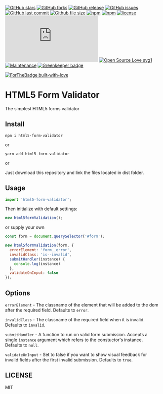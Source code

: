 [![GitHub stars](https://img.shields.io/github/stars/scriptex/html5-form-validator.svg?style=social&label=Stars)](https://github.com/scriptex/html5-form-validator)
[![GitHub forks](https://img.shields.io/github/forks/scriptex/html5-form-validator.svg?style=social&label=Fork)](https://github.com/scriptex/html5-form-validator/network#fork-destination-box)
[![GitHub release](https://img.shields.io/github/release/scriptex/html5-form-validator.svg)](https://github.com/scriptex/html5-form-validator/releases/latest)
[![GitHub issues](https://img.shields.io/github/issues/scriptex/html5-form-validator.svg)](https://github.com/scriptex/html5-form-validator/issues)
[![GitHub last commit](https://img.shields.io/github/last-commit/scriptex/html5-form-validator.svg)](https://github.com/scriptex/html5-form-validator/commits/master)
[![Github file size](https://img.shields.io/github/size/scriptex/html5-form-validator/dist/index.min.js.svg)](https://github.com/scriptex/html5-form-validator)
[![npm](https://img.shields.io/npm/dt/html5-form-validator.svg)](https://www.npmjs.com/package/html5-form-validator)
[![npm](https://img.shields.io/npm/v/html5-form-validator.svg)](https://www.npmjs.com/package/html5-form-validator)
[![license](https://img.shields.io/github/license/scriptex/html5-form-validator.svg)](https://github.com/scriptex/html5-form-validator)
[![Analytics](https://ga-beacon.appspot.com/UA-83446952-1/github.com/scriptex/html5-form-validator/README.md)](https://github.com/scriptex/html5-form-validator/)
[![Open Source Love svg1](https://badges.frapsoft.com/os/v1/open-source.svg?v=103)](https://github.com/scriptex/html5-form-validator/)
[![Maintenance](https://img.shields.io/badge/Maintained%3F-yes-green.svg)](https://github.com/scriptex/html5-form-validator/graphs/commit-activity)
[![Greenkeeper badge](https://badges.greenkeeper.io/scriptex/html5-form-validator.svg)](https://greenkeeper.io/)

[![ForTheBadge built-with-love](http://ForTheBadge.com/images/badges/built-with-love.svg)](https://github.com/scriptex/)

# HTML5 Form Validator

The simplest HTML5 forms validator

## Install

```console
npm i html5-form-validator
```

or

```console
yarn add html5-form-validator
```

or

Just download this repository and link the files located in dist folder.

## Usage

```javascript
import 'html5-form-validator';
```

Then initialize with default settings:

```javascript
new html5formValidation();
```

or supply your own

```javascript
const form = document.querySelector('#form');

new html5formValidation(form, {
  errorElement: 'form__error',
  invalidClass: 'is--invalid',
  submitHandler(instance) {
    console.log(instance)
  },
  validateOnInput: false
});
```

## Options

`errorElement` - The classname of the element that will be added to the dom after the required field. Defaults to `error`.

`invalidClass` - The classname of the required field when it is invalid. Defaults to `invalid`.

`submitHandler` - A function to run on valid form submission. Accepts a single `instance` argument which refers to the constuctor's instance. Defaults to `null`.

`validateOnInput` - Set to false if you want to show visual feedback for invalid fields after the first invalid submission. Defaults to `true`.

## LICENSE

MIT
